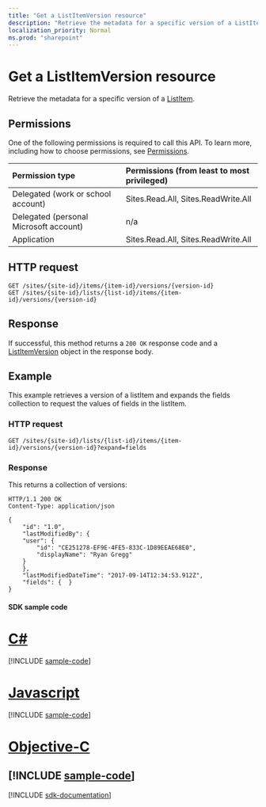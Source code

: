 ```yaml
---
title: "Get a ListItemVersion resource"
description: "Retrieve the metadata for a specific version of a ListItem."
localization_priority: Normal
ms.prod: "sharepoint"
---
```


# Get a ListItemVersion resource

Retrieve the metadata for a specific version of a [ListItem](../resources/listitem.md).

## Permissions

One of the following permissions is required to call this API. To learn more, including how to choose permissions, see [Permissions](/graph/permissions-reference).

|            Permission type             | Permissions (from least to most privileged) |
| :------------------------------------- | :------------------------------------------ |
| Delegated (work or school account)     | Sites.Read.All, Sites.ReadWrite.All         |
| Delegated (personal Microsoft account) | n/a                                         |
| Application                            | Sites.Read.All, Sites.ReadWrite.All         |


## HTTP request

<!-- { "blockType": "ignored"} -->

```http
GET /sites/{site-id}/items/{item-id}/versions/{version-id}
GET /sites/{site-id}/lists/{list-id}/items/{item-id}/versions/{version-id}
```


## Response

If successful, this method returns a `200 OK` response code and a [ListItemVersion](../resources/listitemversion.md) object in the response body.


## Example

This example retrieves a version of a listItem and expands the fields collection to request the values of fields in the listItem.

### HTTP request

<!-- { "blockType": "request", "name": "get-single-version-listItem", "scopes": "files.read sites.read.all", "tags": "service.graph service.sharepoint" } -->

```http
GET /sites/{site-id}/lists/{list-id}/items/{item-id}/versions/{version-id}?expand=fields
```

### Response

This returns a collection of versions:

<!-- { "blockType": "response", "@odata.type": "microsoft.graph.listItemVersion", "truncated": true } -->

```http
HTTP/1.1 200 OK
Content-Type: application/json

{
    "id": "1.0",
    "lastModifiedBy": {
    "user": {
        "id": "CE251278-EF9E-4FE5-833C-1D89EEAE68E0",
        "displayName": "Ryan Gregg"
    }
    },
    "lastModifiedDateTime": "2017-09-14T12:34:53.912Z",
    "fields": {  }
}
```
#### SDK sample code
# [C#](#tab/cs)
[!INCLUDE [sample-code](../includes/get-single-version-listItem-Cs-snippets.md)]

# [Javascript](#tab/javascript)
[!INCLUDE [sample-code](../includes/get-single-version-listItem-Javascript-snippets.md)]

# [Objective-C](#tab/objective-c)
[!INCLUDE [sample-code](../includes/get-single-version-listItem-Objective-C-snippets.md)]
---

[!INCLUDE [sdk-documentation](../includes/snippets_sdk_documentation_link.md)]

<!-- {
  "type": "#page.annotation",
  "description": "List, review, and download previous versions of a driveItem",
  "keywords": "version, version history, versions",
  "section": "documentation",
  "tocPath": "Items/Version history",
  "suppressions": [
    "Error: /api-reference/v1.0/api/listitemversion-get.md:\r\n      BookmarkMissing: '[#tab/objective-c](Objective-C)'. Did you mean: #objective-c (score: 4)",
    "Error: /api-reference/v1.0/api/listitemversion-get.md:\r\n      BookmarkMissing: '[#tab/cs](C#)'. Did you mean: #c (score: 5)",
    "Error: /api-reference/v1.0/api/listitemversion-get.md:\r\n      BookmarkMissing: '[#tab/javascript](Javascript)'. Did you mean: #javascript (score: 4)"
  ]
} -->
